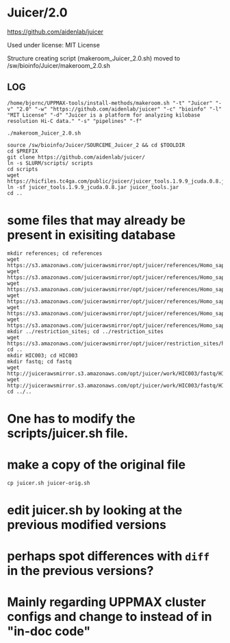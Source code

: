 Juicer/2.0
========================

<https://github.com/aidenlab/juicer>

Used under license:
MIT License


Structure creating script (makeroom_Juicer_2.0.sh) moved to /sw/bioinfo/Juicer/makeroom_2.0.sh

LOG
---

    /home/bjornc/UPPMAX-tools/install-methods/makeroom.sh "-t" "Juicer" "-v" "2.0" "-w" "https://github.com/aidenlab/juicer" "-c" "bioinfo" "-l" "MIT License" "-d" "Juicer is a platform for analyzing kilobase resolution Hi-C data." "-s" "pipelines" "-f"
    
    ./makeroom_Juicer_2.0.sh

    source /sw/bioinfo/Juicer/SOURCEME_Juicer_2 && cd $TOOLDIR
    cd $PREFIX
    git clone https://github.com/aidenlab/juicer/
    ln -s SLURM/scripts/ scripts
    cd scripts
    wget https://hicfiles.tc4ga.com/public/juicer/juicer_tools.1.9.9_jcuda.0.8.jar
    ln -sf juicer_tools.1.9.9_jcuda.0.8.jar juicer_tools.jar
    cd ..
# some files that may already be present in exisiting database
    mkdir references; cd references
    wget https://s3.amazonaws.com/juicerawsmirror/opt/juicer/references/Homo_sapiens_assembly19.fasta
    wget https://s3.amazonaws.com/juicerawsmirror/opt/juicer/references/Homo_sapiens_assembly19.fasta.amb
    wget https://s3.amazonaws.com/juicerawsmirror/opt/juicer/references/Homo_sapiens_assembly19.fasta.ann
    wget https://s3.amazonaws.com/juicerawsmirror/opt/juicer/references/Homo_sapiens_assembly19.fasta.bwt
    wget https://s3.amazonaws.com/juicerawsmirror/opt/juicer/references/Homo_sapiens_assembly19.fasta.pac
    wget https://s3.amazonaws.com/juicerawsmirror/opt/juicer/references/Homo_sapiens_assembly19.fasta.sa
    mkdir ../restriction_sites; cd ../restriction_sites
    wget https://s3.amazonaws.com/juicerawsmirror/opt/juicer/restriction_sites/hg19_MboI.txt
    cd ..
    mkdir HIC003; cd HIC003
    mkdir fastq; cd fastq
    wget http://juicerawsmirror.s3.amazonaws.com/opt/juicer/work/HIC003/fastq/HIC003_S2_L001_R1_001.fastq.gz
    wget http://juicerawsmirror.s3.amazonaws.com/opt/juicer/work/HIC003/fastq/HIC003_S2_L001_R2_001.fastq.gz
    cd ../..

# One has to modify the scripts/juicer.sh file.
# make a copy of the original file
    cp juicer.sh juicer-orig.sh

# edit juicer.sh by looking at the previous modified versions
# perhaps spot differences with `diff` in the previous versions?
# Mainly regarding UPPMAX cluster configs and change to <spaces> instead of <tabs> in "in-doc code"

